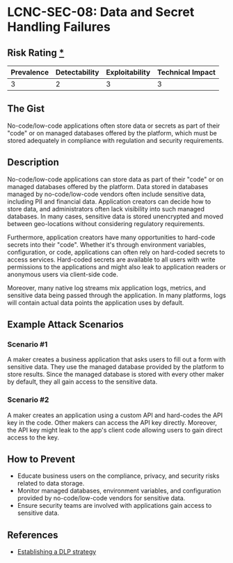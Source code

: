 # LCNC-SEC-08: Data and Secret Handling Failures

## Risk Rating [*](https://owasp.org/www-project-top-ten/2017/Note_About_Risks)

| Prevalence | Detectability | Exploitability | Technical Impact |
| --- | --- | --- | --- |
| 3 | 2 | 3 | 3 |

## The Gist

No-code/low-code applications often store data or secrets as part of their "code" or on managed databases offered by the platform, which must be stored adequately in compliance with regulation and security requirements.

## Description

No-code/low-code applications can store data as part of their "code" or on managed databases offered by the platform.
Data stored in databases managed by no-code/low-code vendors often include sensitive data, including PII and financial data.
Application creators can decide how to store data, and administrators often lack visibility into such managed databases.
In many cases, sensitive data is stored unencrypted and moved between geo-locations without considering regulatory requirements.

Furthermore, application creators have many opportunities to hard-code secrets into their "code".
Whether it's through environment variables, configuration, or code, applications can often rely on hard-coded secrets to access services.
Hard-coded secrets are available to all users with write permissions to the applications and might also leak to application readers or anonymous users via client-side code.

Moreover, many native log streams mix application logs, metrics, and sensitive data being passed through the application.
In many platforms, logs will contain actual data points the application uses by default.

## Example Attack Scenarios

### Scenario #1

A maker creates a business application that asks users to fill out a form with sensitive data.
They use the managed database provided by the platform to store results.
Since the managed database is stored with every other maker by default, they all gain access to the sensitive data.

### Scenario #2

A maker creates an application using a custom API and hard-codes the API key in the code.
Other makers can access the API key directly.
Moreover, the API key might leak to the app's client code allowing users to gain direct access to the key.

## How to Prevent

- Educate business users on the compliance, privacy, and security risks related to data storage.
- Monitor managed databases, environment variables, and configuration provided by no-code/low-code vendors for sensitive data.
- Ensure security teams are involved with applications gain access to sensitive data. 

## References

- [Establishing a DLP strategy](https://docs.microsoft.com/en-us/power-platform/guidance/adoption/dlp-strategy)
